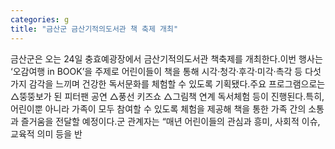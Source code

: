 ```yaml
---
categories: g
title: "금산군 금산기적의도서관 책 축제 개최"
---
```

금산군은 오는 24일 충효예광장에서 금산기적의도서관 책축제를 개최한다.이번 행사는 ‘오감여행 in BOOK’을 주제로 어린이들이 책을 통해 시각·청각·후각·미각·촉각 등 다섯가지 감각을 느끼며 건강한 독서문화를 체험할 수 있도록 기획됐다.주요 프로그램으로는 △뚱뚱보가 된 피터팬 공연 △풍선 키즈쇼 △그림책 연계 독서체험 등이 진행된다.특히, 어린이뿐 아니라 가족이 모두 참여할 수 있도록 체험을 제공해 책을 통한 가족 간의 소통과 즐거움을 전달할 예정이다.군 관계자는 “매년 어린이들의 관심과 흥미, 사회적 이슈, 교육적 의미 등을 반
